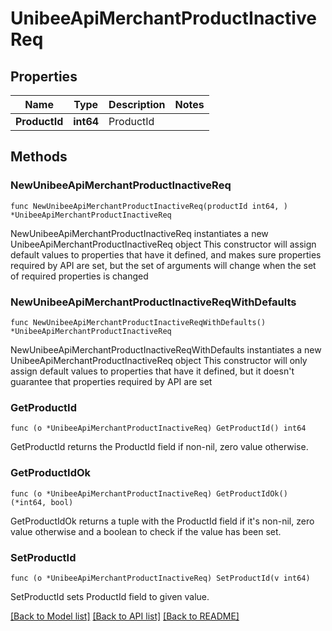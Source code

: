 # UnibeeApiMerchantProductInactiveReq

## Properties

Name | Type | Description | Notes
------------ | ------------- | ------------- | -------------
**ProductId** | **int64** | ProductId | 

## Methods

### NewUnibeeApiMerchantProductInactiveReq

`func NewUnibeeApiMerchantProductInactiveReq(productId int64, ) *UnibeeApiMerchantProductInactiveReq`

NewUnibeeApiMerchantProductInactiveReq instantiates a new UnibeeApiMerchantProductInactiveReq object
This constructor will assign default values to properties that have it defined,
and makes sure properties required by API are set, but the set of arguments
will change when the set of required properties is changed

### NewUnibeeApiMerchantProductInactiveReqWithDefaults

`func NewUnibeeApiMerchantProductInactiveReqWithDefaults() *UnibeeApiMerchantProductInactiveReq`

NewUnibeeApiMerchantProductInactiveReqWithDefaults instantiates a new UnibeeApiMerchantProductInactiveReq object
This constructor will only assign default values to properties that have it defined,
but it doesn't guarantee that properties required by API are set

### GetProductId

`func (o *UnibeeApiMerchantProductInactiveReq) GetProductId() int64`

GetProductId returns the ProductId field if non-nil, zero value otherwise.

### GetProductIdOk

`func (o *UnibeeApiMerchantProductInactiveReq) GetProductIdOk() (*int64, bool)`

GetProductIdOk returns a tuple with the ProductId field if it's non-nil, zero value otherwise
and a boolean to check if the value has been set.

### SetProductId

`func (o *UnibeeApiMerchantProductInactiveReq) SetProductId(v int64)`

SetProductId sets ProductId field to given value.



[[Back to Model list]](../README.md#documentation-for-models) [[Back to API list]](../README.md#documentation-for-api-endpoints) [[Back to README]](../README.md)


